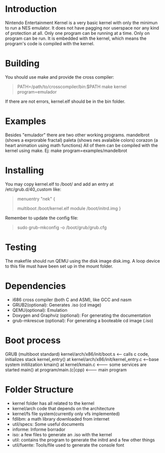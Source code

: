Introduction
================
Nintendo Entertainment Kernel is a very basic kernel with only the minimun
to run a NES emulator. It does not have pagging nor userspace nor any kind of protection at all.
Only one program can be running at a time. Only on program can be run.
It is embedded with the kernel, which means the program's code is compiled with the kernel.

Building
================
You should use make and provide the cross compiler:
> PATH=/path/to/crosscompiler/bin:$PATH make kernel program=emulador

If there are not errors, kernel.elf should be in the bin folder.

Examples
================
Besides "emulador" there are two other working programs.
mandelbrot (shows a exprorable fractal)
paleta (shows nes avalaible colors)
corazon (a heart animation using math functions)
All of them can be compiled with the kernel using make.
Ej: make program=examples/mandelbrot

Installing
================
You may copy kernel.elf to /boot/ and add an entry at /etc/grub.d/40_custom like:
> menuentry "nek" {
>
>	multiboot /boot/kernel.elf
>	module /boot/initrd.img
>}

Remember to update the config file:
> sudo grub-mkconfig -o /boot/grub/grub.cfg

Testing
================
The makefile should run QEMU using the disk image disk.img. A loop device to this file must have been set up in the mount folder.


Dependencies
================
- i686 cross compiler (both C and ASM), like GCC and nasm
- GRUB2(optional): Generates .iso (cd image)
- QEMU(optional): Emulation
- Doxygen and Graphviz (optional): For generating the documentation
- grub-mkrescue (optional): For generating a booteable cd image (.iso)


Boot process
================
GRUB (multiboot standard)
kernel/arch/x86/init/boot.s	<-- calls c code, initializes stack
kernel_entry() at kernel/arch/x86/init/kernel_entry.c <--base system initilization
kmain() at kernel/kmain.c	<--- some services are started
main() at program/main.(c|cpp)	<--- main program


Folder Structure
================
- kernel folder has all related to the kernel
- kernel/arch code that depends on the architecture
- kernel/fs file system(currently only vfs implemented)
- fdlibm: a math library downloaded from internet
- util/specs: Some useful documents
- informe: Informe borrador
- iso: a few files to generate an .iso with the kernel
- util: contains the program to generate the initrd and a few other things
- util/fuente: Tools/file used to generate the console font

